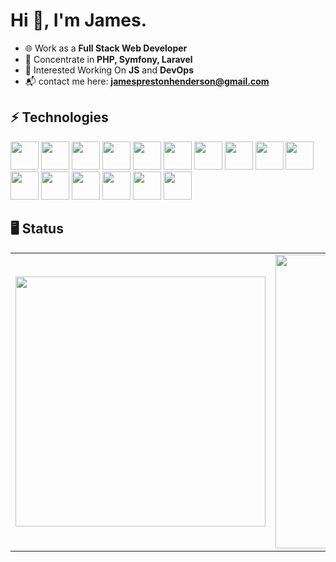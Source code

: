 # Hi 👋, I'm James.

- 🌐 Work as a **Full Stack Web Developer**
- 📱 Concentrate in **PHP, Symfony, Laravel**
- 👯 Interested Working On **JS** and **DevOps**
- 📬 contact me here: **jamesprestonhenderson@gmail.com**

## ⚡ Technologies
<p aligh="center">
  <img src="https://cdn.jsdelivr.net/gh/devicons/devicon/icons/php/php-original.svg" height="45" />
  <img src="https://cdn.jsdelivr.net/gh/devicons/devicon/icons/composer/composer-original.svg" height="45" />
  <img src="https://cdn.jsdelivr.net/gh/devicons/devicon/icons/symfony/symfony-original.svg" height="45" />
  <img src="https://cdn.jsdelivr.net/gh/devicons/devicon/icons/laravel/laravel-plain.svg" height="45" />
  <img src="https://cdn.jsdelivr.net/gh/devicons/devicon/icons/codeigniter/codeigniter-plain.svg" height="45" />
  <img src="https://cdn.jsdelivr.net/gh/devicons/devicon/icons/cakephp/cakephp-original.svg" height="45" />
  <img src="https://cdn.jsdelivr.net/gh/devicons/devicon/icons/yii/yii-original.svg" height="45" />
  <img src="https://cdn.jsdelivr.net/gh/devicons/devicon/icons/vuejs/vuejs-original.svg" height="45" />
  <img src="https://cdn.jsdelivr.net/gh/devicons/devicon/icons/react/react-original.svg" height="45" />
  <img src="https://cdn.jsdelivr.net/gh/devicons/devicon/icons/angularjs/angularjs-original.svg" height="45" />
  <img src="https://cdn.jsdelivr.net/gh/devicons/devicon/icons/tailwindcss/tailwindcss-plain.svg" height="45" />
  <img src="https://cdn.jsdelivr.net/gh/devicons/devicon/icons/bootstrap/bootstrap-original.svg" height="45" />
  <img src="https://cdn.jsdelivr.net/gh/devicons/devicon/icons/javascript/javascript-original.svg" height="45" />
  <img src="https://cdn.jsdelivr.net/gh/devicons/devicon/icons/mysql/mysql-original.svg" height="45" />
  <img src="https://cdn.jsdelivr.net/gh/devicons/devicon/icons/postgresql/postgresql-original.svg" height="45" />
  <img src="https://cdn.jsdelivr.net/gh/devicons/devicon/icons/graphql/graphql-plain.svg" height="45" />  
</p>


## 🖥️ Status

<center>
  <table>
    <tr>
        <td>
          <img width="400px" align="center" 
               src="https://github-readme-stats.vercel.app/api/top-langs/?username=jamesphenderson&hide=html,ruby,makefile,vhdl,c,qmake,css&langs_count=6&layout=compact&theme=dracula" />
      </td>
      <td>
          <img width="470px" align="center" src="https://github-readme-stats.vercel.app/api?username=jamesphenderson&show_icons=true&count_private=true&theme=dracula" />
      </td>
    </tr>   
  </table>
</center>
